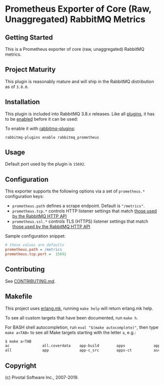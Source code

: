 # Prometheus Exporter of Core (Raw, Unaggregated) RabbitMQ Metrics

## Getting Started

This is a Prometheus exporter of core (raw, unaggregated) RabbitMQ metrics.

## Project Maturity

This plugin is reasonably mature and will ship in the RabbitMQ distribution as of `3.8.0`.


## Installation

This plugin is included into RabbitMQ 3.8.x releases. Like all [plugins](https://www.rabbitmq.com/plugins.html), it has to be
[enabled](https://www.rabbitmq.com/plugins.html#ways-to-enable-plugins) before it can be used:

To enable it with [rabbitmq-plugins](http://www.rabbitmq.com/man/rabbitmq-plugins.1.man.html):

    rabbitmq-plugins enable rabbitmq_prometheus


## Usage

Default port used by the plugin is `15692`.


## Configuration

This exporter supports the following options via a set of `prometheus.*` configuration keys:

 * `prometheus.path` defines a scrape endpoint. Default is `"/metrics"`.
 * `prometheus.tcp.*` controls HTTP listener settings that match [those used by the RabbitMQ HTTP API](https://www.rabbitmq.com/management.html#configuration)
 * `prometheus.ssl.*` controls TLS (HTTPS) listener settings that match [those used by the RabbitMQ HTTP API](https://www.rabbitmq.com/management.html#single-listener-https)

Sample configuration snippet:

``` ini
# these values are defaults
prometheus.path = /metrics
prometheus.tcp.port =  15692
```


## Contributing

See [CONTRIBUTING.md](https://github.com/rabbitmq/rabbitmq-prometheus/blob/master/CONTRIBUTING.md).


## Makefile

This project uses [erlang.mk](https://erlang.mk/), running `make help` will return erlang.mk help.

To see all custom targets that have been documented, run `make h`.

For BASH shell autocompletion, run `eval "$(make autocomplete)"`, then type `make a<TAB>` to see all Make targets starting with the letter `a`, e.g.:

```sh
$ make a<TAB
ac               all.coverdata    app-build        apps             apps-eunit       asciidoc-guide   autocomplete
all              app              app-c_src        apps-ct          asciidoc         asciidoc-manual
```


## Copyright

(c) Pivotal Software Inc., 2007-2019.
